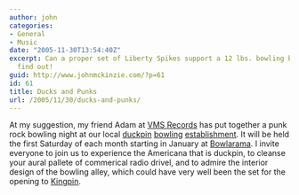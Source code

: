 ```yaml
---
author: john
categories:
- General
- Music
date: "2005-11-30T13:54:40Z"
excerpt: Can a proper set of Liberty Spikes support a 12 lbs. bowling ball? Let's
  find out!
guid: http://www.johnmckinzie.com/?p=61
id: 61
title: Ducks and Punks
url: /2005/11/30/ducks-and-punks/
---
```


At my suggestion, my friend Adam at [VMS Records](http://www.vmsrecords.com/) has put together a punk rock bowling night at our local [duckpin](http://www.ndbc.org/) [bowling](http://www.robinsweb.com/duckpin/) [establishment](http://norfolk.citysearch.com/profile/10605961/). It will be held the first Saturday of each month starting in January at [Bowlarama](http://www.google.com/local?hl=en&hs=Dbl&lr=&safe=off&client=firefox-a&rls=org.mozilla:en-US:official&q=bowlarama&near=Norfolk,+VA&sa=X&oi=locald&radius=0.0&latlng=36846667,-76285556,15927444368073296137). I invite everyone to join us to experience the Americana that is duckpin, to cleanse your aural pallete of commerical radio drivel, and to admire the interior design of the bowling alley, which could have very well been the set for the opening to [Kingpin](http://www.imdb.com/title/tt0116778/).